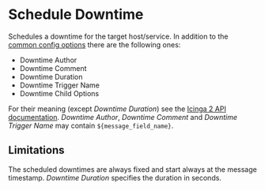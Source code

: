 # Schedule Downtime

Schedules a downtime for the target host/service. In addition to the
[common config options](07-common-config-options.md) there are the following
ones:

* Downtime Author
* Downtime Comment
* Downtime Duration
* Downtime Trigger Name
* Downtime Child Options

For their meaning (except *Downtime Duration*) see the
[Icinga 2 API documentation](https://www.icinga.com/docs/icinga2/latest/doc/12-icinga2-api/#schedule-downtime).
*Downtime Author*, *Downtime Comment* and *Downtime Trigger Name* may contain
`${message_field_name}`.

## Limitations

The scheduled downtimes are always fixed and start always at the message
timestamp. *Downtime Duration* specifies the duration in seconds.
